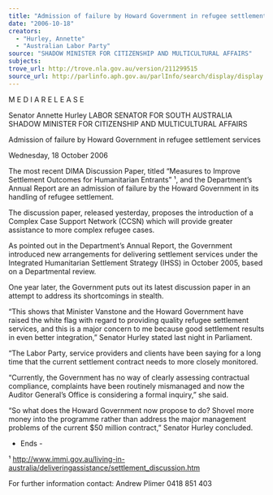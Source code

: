 ```yaml
---
title: "Admission of failure by Howard Government in refugee settlement services."
date: "2006-10-18"
creators:
  - "Hurley, Annette"
  - "Australian Labor Party"
source: "SHADOW MINISTER FOR CITIZENSHIP AND MULTICULTURAL AFFAIRS"
subjects:
trove_url: http://trove.nla.gov.au/version/211299515
source_url: http://parlinfo.aph.gov.au/parlInfo/search/display/display.w3p;query=Id%3A%22media/pressrel/FN6L6%22
---
```


 M E D I A  R E L E A S E 

 

 Senator Annette Hurley LABOR SENATOR FOR SOUTH AUSTRALIA  SHADOW MINISTER FOR CITIZENSHIP AND MULTICULTURAL  AFFAIRS 

 

 

 Admission of failure by Howard Government in refugee  settlement services   

 Wednesday, 18 October 2006 

 

 The most recent DIMA Discussion Paper, titled “Measures to Improve Settlement  Outcomes for Humanitarian Entrants” ¹, and the Department’s Annual Report are  an admission of failure by the Howard Government in its handling of refugee  settlement.   

 The discussion paper, released yesterday, proposes the introduction of a  Complex Case Support Network (CCSN) which will provide greater assistance to  more complex refugee cases. 

 

 As pointed out in the Department’s Annual Report, the Government introduced  new arrangements for delivering settlement services under the Integrated  Humanitarian Settlement Strategy (IHSS) in October 2005, based on a  Departmental review. 

 

 One year later, the Government puts out its latest discussion paper in an attempt  to address its shortcomings in stealth.   

 “This shows that Minister Vanstone and the Howard Government have raised the  white flag with regard to providing quality refugee settlement services, and this is  a major concern to me because good settlement results in even better  integration,” Senator Hurley stated last night in Parliament.   

 “The Labor Party, service providers and clients have been saying for a long time  that the current settlement contract needs to more closely monitored.   

 “Currently, the Government has no way of clearly assessing contractual  compliance, complaints have been routinely mismanaged and now the Auditor  General’s Office is considering a formal inquiry,” she said. 

 

 “So what does the Howard Government now propose to do? Shovel more money  into the programme rather than address the major management problems of the  current $50 million contract,” Senator Hurley concluded.   

 

 

 - Ends - 

 

 ¹ http://www.immi.gov.au/living-in-australia/deliveringassistance/settlement_discussion.htm  

 

 

 For further information contact:  Andrew Plimer  0418 851 403   

 

